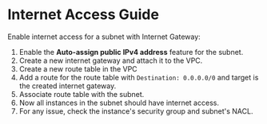 # Internet Access Guide

Enable internet access for a subnet with Internet Gateway:

1. Enable the **Auto-assign public IPv4 address** feature for the subnet.
1. Create a new internet gateway and attach it to the VPC.
1. Create a new route table in the VPC
1. Add a route for the route table with `Destination: 0.0.0.0/0` and target is the created internet gateway.
1. Associate route table with the subnet.
1. Now all instances in the subnet should have internet access.
1. For any issue, check the instance's security group and subnet's NACL.
